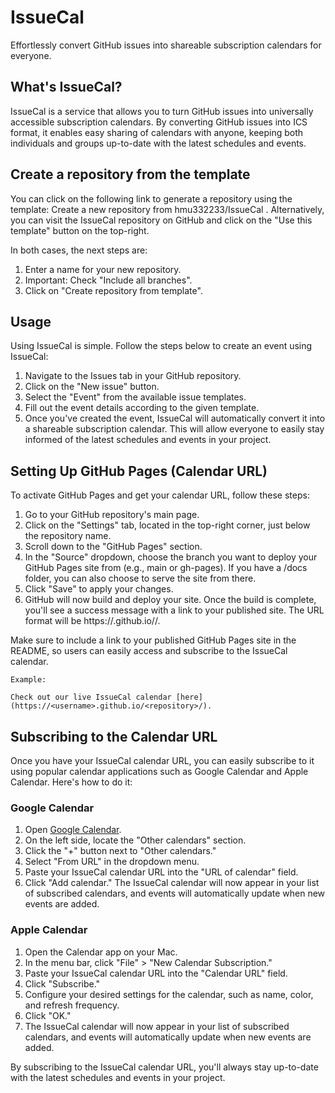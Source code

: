 # IssueCal

Effortlessly convert GitHub issues into shareable subscription calendars for everyone.

## What's IssueCal?

IssueCal is a service that allows you to turn GitHub issues into universally accessible subscription calendars. By converting GitHub issues into ICS format, it enables easy sharing of calendars with anyone, keeping both individuals and groups up-to-date with the latest schedules and events.


## Create a repository from the template
You can click on the following link to generate a repository using the template: Create a new repository from hmu332233/IssueCal
. Alternatively, you can visit the IssueCal repository on GitHub and click on the "Use this template" button on the top-right.

In both cases, the next steps are:

1. Enter a name for your new repository.
2. Important: Check "Include all branches".
3. Click on "Create repository from template".

## Usage
Using IssueCal is simple. Follow the steps below to create an event using IssueCal:

1. Navigate to the Issues tab in your GitHub repository.
2. Click on the "New issue" button.
3. Select the "Event" from the available issue templates.
4. Fill out the event details according to the given template.
5. Once you've created the event, IssueCal will automatically convert it into a shareable subscription calendar. This will allow everyone to easily stay informed of the latest schedules and events in your project.

## Setting Up GitHub Pages (Calendar URL)
To activate GitHub Pages and get your calendar URL, follow these steps:

1. Go to your GitHub repository's main page.
2. Click on the "Settings" tab, located in the top-right corner, just below the repository name.
3. Scroll down to the "GitHub Pages" section.
4. In the "Source" dropdown, choose the branch you want to deploy your GitHub Pages site from (e.g., main or gh-pages). If you have a /docs folder, you can also choose to serve the site from there.
5. Click "Save" to apply your changes.
6. GitHub will now build and deploy your site. Once the build is complete, you'll see a success message with a link to your published site. The URL format will be https://<username>.github.io/<repository>/.

Make sure to include a link to your published GitHub Pages site in the README, so users can easily access and subscribe to the IssueCal calendar.

```
Example:

Check out our live IssueCal calendar [here](https://<username>.github.io/<repository>/).
```


## Subscribing to the Calendar URL
Once you have your IssueCal calendar URL, you can easily subscribe to it using popular calendar applications such as Google Calendar and Apple Calendar. Here's how to do it:

### Google Calendar
1. Open [Google Calendar](https://calendar.google.com/).
2. On the left side, locate the "Other calendars" section.
3. Click the "+" button next to "Other calendars."
4. Select "From URL" in the dropdown menu.
5. Paste your IssueCal calendar URL into the "URL of calendar" field.
6. Click "Add calendar."
The IssueCal calendar will now appear in your list of subscribed calendars, and events will automatically update when new events are added.

### Apple Calendar
1. Open the Calendar app on your Mac.
2. In the menu bar, click "File" > "New Calendar Subscription."
3. Paste your IssueCal calendar URL into the "Calendar URL" field.
4. Click "Subscribe."
5. Configure your desired settings for the calendar, such as name, color, and refresh frequency.
6. Click "OK."
7. The IssueCal calendar will now appear in your list of subscribed calendars, and events will automatically update when new events are added.

By subscribing to the IssueCal calendar URL, you'll always stay up-to-date with the latest schedules and events in your project.
